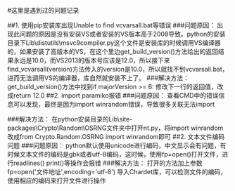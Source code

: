 #这里是遇到过的问题记录

##1. 使用pip安装库出现Unable to find vcvarsall.bat等错误
###问题原因：
  出现此问题的原因是没有安装VS或者安装的VS版本高于2008导致。python的安装目录下Lib\distutils\msvc9compiler.py这个文件是安装库的时候调用VS编译器的，如果安装了高版本的VS，在这个里边get_build_version()方法给出的返回结果永远是10.0，而VS2013的版本号应该是12.0，所以接下来find_vcvarsall(version)方法传入的version是10.0，所以就找不到vcvarsall.bat，进而无法调用VS的编译器，库自然就安装不上了。
###解决方法：
  get_build_version()方法中找到if majorVersion >= 6: 修改下一行的返回值，改成return 12.0
##2. import paramiko报错
###问题原因：
  查看CMD中的错误信息可以发现，最终是因为import winrandom错误，导致很多关联无法import
     
###解决方法：
  在python安装目录的Lib\site-packages\Crypto\Random\OSRNG文件夹中打开nt.py，将import winrandom改成from Crypto.Random.OSRNG import winrandom即可
##2. 文本文件编码问题
###问题原因：
  python默认使用unicode进行编码，中文显示会有问题，有时候文本文件的编码是gbk或者utf-8编码，这时候，使用fp=open()打开文件，进行readlines() print()等操作会报错
###解决方法：
  打开的方法加上参数fp=open('文件地址',encoding='utf-8')
  导入Chardet库，可以检测文件的编码，使用相应的编码来打开文件进行操作
